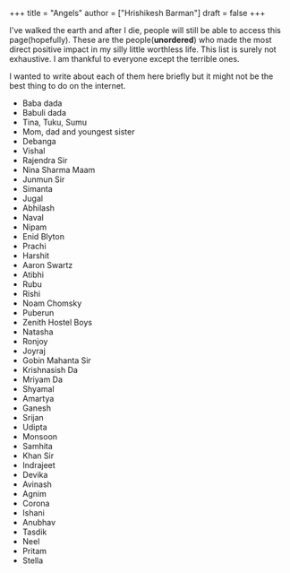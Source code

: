 +++
title = "Angels"
author = ["Hrishikesh Barman"]
draft = false
+++

I've walked the earth and after I die, people will still be able to access this page(hopefully). These are the people(**unordered**) who made the most direct positive impact in my silly little worthless life. This list is surely not exhaustive. I am thankful to everyone except the terrible ones.

I wanted to write about each of them here briefly but it might not be the best thing to do on the internet.

-   Baba dada
-   Babuli dada
-   Tina, Tuku, Sumu
-   Mom, dad and youngest sister
-   Debanga
-   Vishal
-   Rajendra Sir
-   Nina Sharma Maam
-   Junmun Sir
-   Simanta
-   Jugal
-   Abhilash
-   Naval
-   Nipam
-   Enid Blyton
-   Prachi
-   Harshit
-   Aaron Swartz
-   Atibhi
-   Rubu
-   Rishi
-   Noam Chomsky
-   Puberun
-   Zenith Hostel Boys
-   Natasha
-   Ronjoy
-   Joyraj
-   Gobin Mahanta Sir
-   Krishnasish Da
-   Mriyam Da
-   Shyamal
-   Amartya
-   Ganesh
-   Srijan
-   Udipta
-   Monsoon
-   Samhita
-   Khan Sir
-   Indrajeet
-   Devika
-   Avinash
-   Agnim
-   Corona
-   Ishani
-   Anubhav
-   Tasdik
-   Neel
-   Pritam
-   Stella
